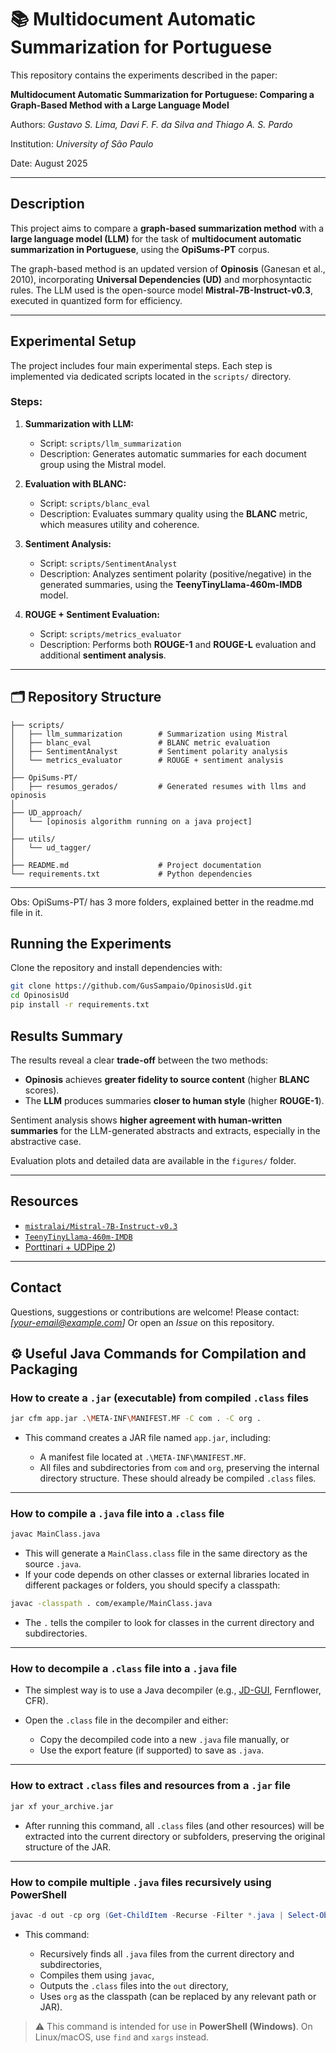 # 📚 Multidocument Automatic Summarization for Portuguese

This repository contains the experiments described in the paper:

**Multidocument Automatic Summarization for Portuguese: Comparing a Graph-Based Method with a Large Language Model**

Authors: *Gustavo S. Lima, Davi F. F. da Silva and Thiago A. S. Pardo*

Institution: *University of São Paulo*

Date: August 2025

---

##  Description

This project aims to compare a **graph-based summarization method** with a **large language model (LLM)** for the task of **multidocument automatic summarization in Portuguese**, using the **OpiSums-PT** corpus.

The graph-based method is an updated version of **Opinosis** (Ganesan et al., 2010), incorporating **Universal Dependencies (UD)** and morphosyntactic rules. The LLM used is the open-source model **Mistral-7B-Instruct-v0.3**, executed in quantized form for efficiency.

---

## Experimental Setup

The project includes four main experimental steps. Each step is implemented via dedicated scripts located in the `scripts/` directory.

### Steps:

1. **Summarization with LLM:**

   * Script: `scripts/llm_summarization`
   * Description: Generates automatic summaries for each document group using the Mistral model.

2. **Evaluation with BLANC:**

   * Script: `scripts/blanc_eval`
   * Description: Evaluates summary quality using the **BLANC** metric, which measures utility and coherence.

3. **Sentiment Analysis:**

   * Script: `scripts/SentimentAnalyst`
   * Description: Analyzes sentiment polarity (positive/negative) in the generated summaries, using the **TeenyTinyLlama-460m-IMDB** model.

4. **ROUGE + Sentiment Evaluation:**

   * Script: `scripts/metrics_evaluator`
   * Description: Performs both **ROUGE-1** and **ROUGE-L** evaluation and additional **sentiment analysis**.

---

## 🗂️ Repository Structure

```
├── scripts/
│   ├── llm_summarization        # Summarization using Mistral
│   ├── blanc_eval               # BLANC metric evaluation
│   ├── SentimentAnalyst         # Sentiment polarity analysis
│   └── metrics_evaluator        # ROUGE + sentiment analysis
│
├── OpiSums-PT/
│   ├── resumos_gerados/         # Generated resumes with llms and opinosis
│
├── UD_approach/
│   └── [opinosis algorithm running on a java project]
│
├── utils/
│   └── ud_tagger/            
│
├── README.md                    # Project documentation
└── requirements.txt             # Python dependencies
```

---
Obs: OpiSums-PT/ has 3 more folders, explained better in the readme.md file in it.

## Running the Experiments

Clone the repository and install dependencies with:

```bash
git clone https://github.com/GusSampaio/OpinosisUd.git
cd OpinosisUd
pip install -r requirements.txt
```


## Results Summary

The results reveal a clear **trade-off** between the two methods:

* **Opinosis** achieves **greater fidelity to source content** (higher **BLANC** scores).
* The **LLM** produces summaries **closer to human style** (higher **ROUGE-1**).

Sentiment analysis shows **higher agreement with human-written summaries** for the LLM-generated abstracts and extracts, especially in the abstractive case.

Evaluation plots and detailed data are available in the `figures/` folder.

---

## Resources

* [`mistralai/Mistral-7B-Instruct-v0.3`](https://huggingface.co/mistralai/Mistral-7B-Instruct-v0.3)
* [`TeenyTinyLlama-460m-IMDB`](https://huggingface.co/nkoriyama/teenytinyllama-460m-imdb)
* [Porttinari + UDPipe 2](https://www.sciencedirect.com/science/article/abs/pii/S0957417417300829?via%3Dihub))

---

##  Contact

Questions, suggestions or contributions are welcome!
Please contact: *\[[your-email@example.com](mailto:your-email@example.com)]*
Or open an *Issue* on this repository.

## ⚙️ Useful Java Commands for Compilation and Packaging

### How to create a `.jar` (executable) from compiled `.class` files

```bash
jar cfm app.jar .\META-INF\MANIFEST.MF -C com . -C org .
```

* This command creates a JAR file named `app.jar`, including:

  * A manifest file located at `.\META-INF\MANIFEST.MF`.
  * All files and subdirectories from `com` and `org`, preserving the internal directory structure. These should already be compiled `.class` files.

---

###  How to compile a `.java` file into a `.class` file

```bash
javac MainClass.java
```

* This will generate a `MainClass.class` file in the same directory as the source `.java`.
* If your code depends on other classes or external libraries located in different packages or folders, you should specify a classpath:

```bash
javac -classpath . com/example/MainClass.java
```

* The `.` tells the compiler to look for classes in the current directory and subdirectories.

---

### How to decompile a `.class` file into a `.java` file

* The simplest way is to use a Java decompiler (e.g., [JD-GUI](http://java-decompiler.github.io/), Fernflower, CFR).
* Open the `.class` file in the decompiler and either:

  * Copy the decompiled code into a new `.java` file manually, or
  * Use the export feature (if supported) to save as `.java`.

---

### How to extract `.class` files and resources from a `.jar` file

```bash
jar xf your_archive.jar
```

* After running this command, all `.class` files (and other resources) will be extracted into the current directory or subfolders, preserving the original structure of the JAR.

---

### How to compile multiple `.java` files recursively using PowerShell

```powershell
javac -d out -cp org (Get-ChildItem -Recurse -Filter *.java | Select-Object -ExpandProperty FullName)
```

* This command:

  * Recursively finds all `.java` files from the current directory and subdirectories,
  * Compiles them using `javac`,
  * Outputs the `.class` files into the `out` directory,
  * Uses `org` as the classpath (can be replaced by any relevant path or JAR).

> ⚠️ This command is intended for use in **PowerShell (Windows)**. On Linux/macOS, use `find` and `xargs` instead.

